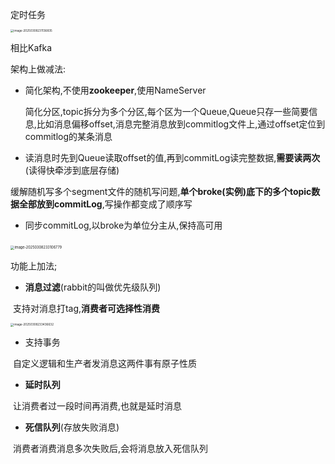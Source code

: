 定时任务

<img src="C:\Users\pqy\AppData\Roaming\Typora\typora-user-images\image-20250308231136835.png" alt="image-20250308231136835" style="zoom:33%;" />

 相比Kafka

架构上做减法:

- 简化架构,不使用**zookeeper**,使用NameServer

  简化分区,topic拆分为多个分区,每个区为一个Queue,Queue只存一些简要信息,比如消息偏移offset,消息完整消息放到commitlog文件上,通过offset定位到commitlog的某条消息

- 读消息时先到Queue读取offset的值,再到commitLog读完整数据,**需要读两次**(读得快牵涉到底层存储)

​		缓解随机写多个segment文件的随机写问题,**单个broke(实例)底下的多个topic数据全部放到commitLog**,写操作都变成了顺序写

- 同步commitLog,以broke为单位分主从,保持高可用

​	<img src="C:\Users\pqy\AppData\Roaming\Typora\typora-user-images\image-20250308233106779.png" alt="image-20250308233106779" style="zoom: 40%;" />

功能上加法;

- **消息过滤**(rabbit的叫做优先级队列)

​		支持对消息打tag,**消费者可选择性消费**

<img src="C:\Users\pqy\AppData\Roaming\Typora\typora-user-images\image-20250308233436632.png" alt="image-20250308233436632" style="zoom:33%;" />

- 支持事务

​		自定义逻辑和生产者发消息这两件事有原子性质

- **延时队列**

​		让消费者过一段时间再消费,也就是延时消息

- **死信队列**(存放失败消息)

​		消费者消费消息多次失败后,会将消息放入死信队列		